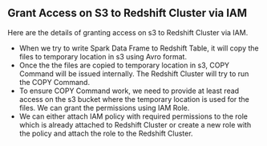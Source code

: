 ## Grant Access on S3 to Redshift Cluster via IAM

Here are the details of granting access on s3 to Redshift Cluster via IAM.
* When we try to write Spark Data Frame to Redshift Table, it will copy the files to temporary location in s3 using Avro format.
* Once the the files are copied to temporary location in s3, COPY Command will be issued internally. The Redshift Cluster will try to run the COPY Command.
* To ensure COPY Command work, we need to provide at least read access on the s3 bucket where the temporary location is used for the files. We can grant the permissions using IAM Role.
* We can either attach IAM policy with required permissions to the role which is already attached to Redshift Cluster or create a new role with the policy and attach the role to the Redshift Cluster.